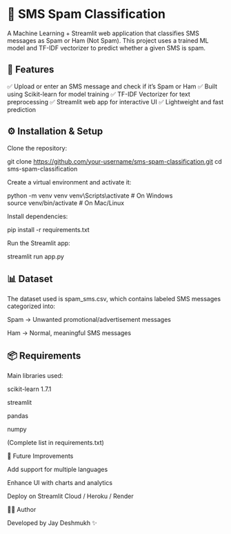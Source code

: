 # 📩 SMS Spam Classification

A Machine Learning + Streamlit web application that classifies SMS messages as Spam or Ham (Not Spam). This project uses a trained ML model and TF-IDF vectorizer to predict whether a given SMS is spam. 

## 🚀 Features

✅ Upload or enter an SMS message and check if it’s Spam or Ham
✅ Built using Scikit-learn for model training
✅ TF-IDF Vectorizer for text preprocessing
✅ Streamlit web app for interactive UI
✅ Lightweight and fast prediction

## ⚙️ Installation & Setup

Clone the repository:

git clone https://github.com/your-username/sms-spam-classification.git
cd sms-spam-classification


Create a virtual environment and activate it:

python -m venv venv
venv\Scripts\activate   # On Windows  
source venv/bin/activate  # On Mac/Linux  


Install dependencies:

pip install -r requirements.txt


Run the Streamlit app:

streamlit run app.py

## 📊 Dataset

The dataset used is spam_sms.csv, which contains labeled SMS messages categorized into:

Spam → Unwanted promotional/advertisement messages

Ham → Normal, meaningful SMS messages

## 📦 Requirements

Main libraries used:

scikit-learn 1.7.1

streamlit

pandas

numpy

(Complete list in requirements.txt)

📌 Future Improvements

Add support for multiple languages

Enhance UI with charts and analytics

Deploy on Streamlit Cloud / Heroku / Render

👨‍💻 Author

Developed by Jay Deshmukh ✨
